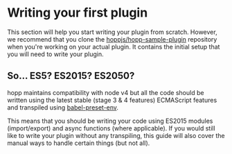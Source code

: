 # Writing your first plugin

This section will help you start writing your plugin from scratch. However, we recommend
that you clone the [hoppjs/hopp-sample-plugin](https://github.com/hoppjs/hopp-sample-plugin)
repository when you're working on your actual plugin. It contains the initial setup that you
will need to write your plugin.

## So... ES5? ES2015? ES2050?

hopp maintains compatibility with node v4 but all the code should be written using the latest
stable (stage 3 & 4 features) ECMAScript features and transpiled using [babel-preset-env](https://github.com/babel/babel-preset-env).

This means that you should be writing your code using ES2015 modules (import/export) and async
functions (where applicable). If you would still like to write your plugin without any transpiling,
this guide will also cover the manual ways to handle certain things (but not all).

## 